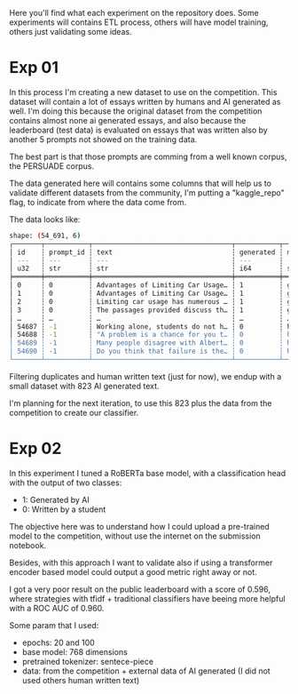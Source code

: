 Here you'll find what each experiment on the repository does. Some experiments will contains ETL process, others will have model training, others just validating some ideas.

# Exp 01

In this process I'm creating a new dataset to use on the competition. This dataset will contain a lot of essays written by humans and AI generated as well. I'm doing this because the original dataset from the competition contains almost none ai generated essays, and also because the leaderboard (test data) is evaluated on essays that was written also by another 5 prompts not showed on the training data.

The best part is that those prompts are comming from a well known corpus, the PERSUADE corpus.

The data generated here will contains some columns that will help us to validate different datasets from the community, I'm putting a "kaggle_repo" flag, to indicate from where the data come from.

The data looks like:

```sh
shape: (54_691, 6)
┌───────┬───────────┬───────────────────────────────────┬───────────┬───────────────┬─────────────┐
│ id    ┆ prompt_id ┆ text                              ┆ generated ┆ model         ┆ kaggle_repo │
│ ---   ┆ ---       ┆ ---                               ┆ ---       ┆ ---           ┆ ---         │
│ u32   ┆ str       ┆ str                               ┆ i64       ┆ str           ┆ i64         │
╞═══════╪═══════════╪═══════════════════════════════════╪═══════════╪═══════════════╪═════════════╡
│ 0     ┆ 0         ┆ Advantages of Limiting Car Usage… ┆ 1         ┆ gpt-3.5-turbo ┆ 1           │
│ 1     ┆ 0         ┆ Advantages of Limiting Car Usage… ┆ 1         ┆ gpt-3.5-turbo ┆ 1           │
│ 2     ┆ 0         ┆ Limiting car usage has numerous … ┆ 1         ┆ gpt-3.5-turbo ┆ 1           │
│ 3     ┆ 0         ┆ The passages provided discuss th… ┆ 1         ┆ gpt-3.5-turbo ┆ 1           │
│ …     ┆ …         ┆ …                                 ┆ …         ┆ …             ┆ …           │
│ 54687 ┆ -1        ┆ Working alone, students do not h… ┆ 0         ┆ human         ┆ 9           │
│ 54688 ┆ -1        ┆ "A problem is a chance for you t… ┆ 0         ┆ human         ┆ 9           │
│ 54689 ┆ -1        ┆ Many people disagree with Albert… ┆ 0         ┆ human         ┆ 9           │
│ 54690 ┆ -1        ┆ Do you think that failure is the… ┆ 0         ┆ human         ┆ 9           │
└───────┴───────────┴───────────────────────────────────┴───────────┴───────────────┴─────────────┘
```

Filtering duplicates and human written text (just for now), we endup with a small dataset with 823 AI generated text.

I'm planning for the next iteration, to use this 823 plus the data from the competition to create our classifier.

# Exp 02

In this experiment I tuned a RoBERTa base model, with a classification head with the output of two classes:

- 1: Generated by AI
- 0: Written by a student

The objective here was to understand how I could upload a pre-trained model to the competition, without use the internet on the submission notebook.

Besides, with this approach I want to validate also if using a transformer encoder based model could output a good metric right away or not.

I got a very poor result on the public leaderboard with a score of 0.596, where strategies with tfidf + traditional classifiers have beeing more helpful with a ROC AUC of 0.960.

Some param that I used:

- epochs: 20 and 100
- base model: 768 dimensions
- pretrained tokenizer: sentece-piece
- data: from the competition + external data of AI generated (I did not used others human written text)
